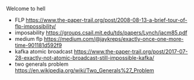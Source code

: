  Welcome to hell
 
 - FLP https://www.the-paper-trail.org/post/2008-08-13-a-brief-tour-of-flp-impossibility/
 - imposability https://groups.csail.mit.edu/tds/papers/Lynch/jacm85.pdf
 - medium flp https://medium.com/@jaykreps/exactly-once-one-more-time-901181d592f9
 - kafka atomic broadcast https://www.the-paper-trail.org/post/2017-07-28-exactly-not-atomic-broadcast-still-impossible-kafka/
 - two generals problem https://en.wikipedia.org/wiki/Two_Generals%27_Problem
